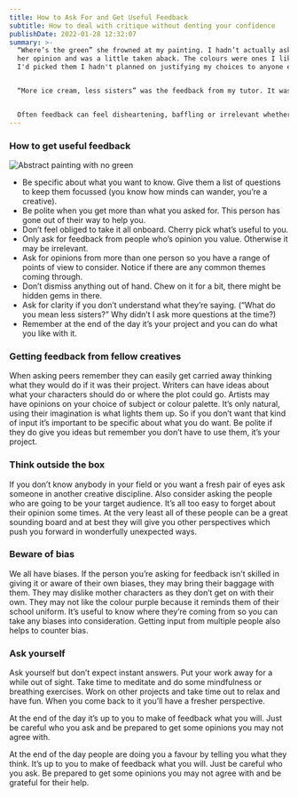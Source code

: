 ```yaml
---
title: How to Ask For and Get Useful Feedback
subtitle: How to deal with critique without denting your confidence
publishDate: 2022-01-28 12:32:07
summary: >-
  “Where’s the green” she frowned at my painting. I hadn’t actually asked for
  her opinion and was a little taken aback. The colours were ones I liked. When
  I'd picked them I hadn't planned on justifying my choices to anyone else.


  “More ice cream, less sisters” was the feedback from my tutor. It was a two hander play about sisters. I didn’t get it. Wouldn’t less sisters mean more stage time for melting confectionary? Sounded more like performance art than a play to me.


  Often feedback can feel disheartening, baffling or irrelevant whether you’ve asked for it or not. It’s not the fault of the person giving it to you, they’re telling you what they think. It’s on us to get from feedback what’s going to be useful for us and leave the rest. This is how I approach it now..
---
```

### How to get useful feedback

![Abstract painting with no green](/uploads/img_20220203_111256.jpg "Where's the green?")

* Be specific about what you want to know. Give them a list of questions to keep them focussed (you know how minds can wander, you’re a creative).
* Be polite when you get more than what you asked for. This person has gone out of their way to help you.
* Don’t feel obliged to take it all onboard. Cherry pick what’s useful to you.
* Only ask for feedback from people who’s opinion you value. Otherwise it may be irrelevant.
* Ask for opinions from more than one person so you have a range of points of view to consider. Notice if there are any common themes coming through.
* Don’t dismiss anything out of hand. Chew on it for a bit, there might be hidden gems in there. 
* Ask for clarity if you don’t understand what they’re saying. (“What do you mean less sisters?” Why didn’t I ask more questions at the time?)
* Remember at the end of the day it’s your project and you can do what you like with it.

### Getting feedback from fellow creatives

When asking peers remember they can easily get carried away thinking what they would do if it was their project. Writers can have ideas about what your characters should do or where the plot could go. Artists may have opinions on your choice of subject or colour palette.  It’s only natural, using their imagination is what lights them up. So if you don’t want that kind of input it’s important to be specific about what you do want. Be polite if they do give you ideas but remember you don’t have to use them, it’s your project.

### Think outside the box

If you don’t know anybody in your field or you want a fresh pair of eyes ask someone in another creative discipline. Also consider asking the people who are going to be your target audience. It’s all too easy to forget about their opinion some times. At the very least all of these people can be a great sounding board and at best they will give you other perspectives which push you forward in wonderfully unexpected ways.

### Beware of bias

We all have biases. If the person you’re asking for feedback isn’t skilled in giving it or aware of their own biases, they may bring their baggage with them. They may dislike mother characters as they don’t get on with their own. They may not like the colour purple because it reminds them of their school uniform. It’s useful to know where they’re coming from so you can take any biases into consideration. Getting input from multiple people also helps to counter bias.

### Ask yourself

Ask yourself but don’t expect instant answers. Put your work away for a while out of sight. Take time to meditate and do some mindfulness or breathing exercises. Work on other projects and take time out to relax and have fun. When you come back to it you’ll have a fresher perspective.

At the end of the day it’s up to you to make of feedback what you will. Just be careful who you ask and be prepared to get some opinions you may not agree with. 

At the end of the day people are doing you a favour by telling you what they think. It’s up to you to make of feedback what you will. Just be careful who you ask. Be prepared to get some opinions you may not agree with and be grateful for their help.